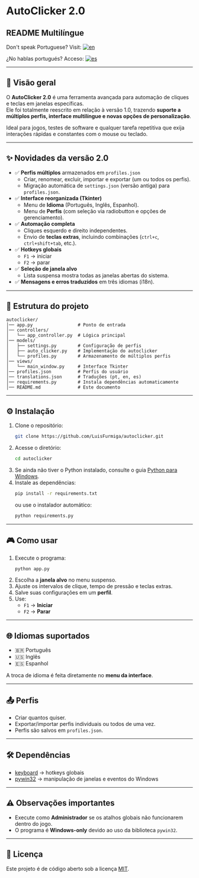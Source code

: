 # AutoClicker 2.0

## README Multilíngue
Don't speak Portuguese? Visit: [![en](https://img.shields.io/badge/lang-en-red.svg)](https://github.com/LuisFurmiga/Autoclicker/blob/main/languages/us/README.us.md)

¿No hablas portugués? Acceso: [![es](https://img.shields.io/badge/lang-es-yellow.svg)](https://github.com/LuisFurmiga/Autoclicker/blob/main/languages/es/README.es.md)

---

## 🚀 Visão geral
O **AutoClicker 2.0** é uma ferramenta avançada para automação de cliques e teclas em janelas específicas.  
Ele foi totalmente reescrito em relação à versão 1.0, trazendo **suporte a múltiplos perfis, interface multilíngue e novas opções de personalização**.

Ideal para jogos, testes de software e qualquer tarefa repetitiva que exija interações rápidas e constantes com o mouse ou teclado.

---

## ✨ Novidades da versão 2.0
- ✅ **Perfis múltiplos** armazenados em `profiles.json`
  - Criar, renomear, excluir, importar e exportar (um ou todos os perfis).
  - Migração automática de `settings.json` (versão antiga) para `profiles.json`.
- ✅ **Interface reorganizada (Tkinter)**
  - Menu de **Idioma** (Português, Inglês, Espanhol).
  - Menu de **Perfis** (com seleção via radiobutton e opções de gerenciamento).
- ✅ **Automação completa**
  - Cliques esquerdo e direito independentes.
  - Envio de **teclas extras**, incluindo combinações (`ctrl+c`, `ctrl+shift+tab`, etc.).
- ✅ **Hotkeys globais**
  - `F1` → iniciar
  - `F2` → parar
- ✅ **Seleção de janela alvo**
  - Lista suspensa mostra todas as janelas abertas do sistema.
- ✅ **Mensagens e erros traduzidos** em três idiomas (i18n).

---

## 📂 Estrutura do projeto
```
autoclicker/
│── app.py                 # Ponto de entrada
│── controllers/
│   └── app_controller.py  # Lógica principal
│── models/
│   ├── settings.py        # Configuração de perfis
│   ├── auto_clicker.py    # Implementação do autoclicker
│   └── profiles.py        # Armazenamento de múltiplos perfis
│── views/
│   └── main_window.py     # Interface Tkinter
│── profiles.json          # Perfis do usuário
│── translations.json      # Traduções (pt, en, es)
│── requirements.py        # Instala dependências automaticamente
│── README.md              # Este documento
```

---

## ⚙️ Instalação
1. Clone o repositório:
    ```sh
    git clone https://github.com/LuisFurmiga/autoclicker.git
    ```
2. Acesse o diretório:
    ```sh
    cd autoclicker
    ```
3. Se ainda não tiver o Python instalado, consulte o guia [Python para Windows](https://github.com/LuisFurmiga/Autoclicker/blob/main/languages/pt-br/python_windows.pt-br.md).
4. Instale as dependências:
    ```sh
    pip install -r requirements.txt
    ```
   ou use o instalador automático:
    ```sh
    python requirements.py
    ```

---

## 🎮 Como usar
1. Execute o programa:
    ```sh
    python app.py
    ```
2. Escolha a **janela alvo** no menu suspenso.
3. Ajuste os intervalos de clique, tempo de pressão e teclas extras.
4. Salve suas configurações em um **perfil**.
5. Use:
   - `F1` → **Iniciar**
   - `F2` → **Parar**

---

## 🌐 Idiomas suportados
- 🇧🇷 Português  
- 🇺🇸 Inglês  
- 🇪🇸 Espanhol  

A troca de idioma é feita diretamente no **menu da interface**.

---

## 📤 Perfis
- Criar quantos quiser.
- Exportar/importar perfis individuais ou todos de uma vez.
- Perfis são salvos em `profiles.json`.

---

## 🛠️ Dependências
- [keyboard](https://pypi.org/project/keyboard/) → hotkeys globais  
- [pywin32](https://pypi.org/project/pywin32/) → manipulação de janelas e eventos do Windows  

---

## ⚠️ Observações importantes
- Execute como **Administrador** se os atalhos globais não funcionarem dentro do jogo.  
- O programa é **Windows-only** devido ao uso da biblioteca `pywin32`.  

---

## 📜 Licença
Este projeto é de código aberto sob a licença [MIT](https://opensource.org/licenses/MIT).

